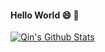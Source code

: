 #### Hello World  :smile: :musical_note:
  
[![Qin's Github Stats](https://github-readme-stats.vercel.app/api?username=haoleiqin&theme=merko)](https://github.com/haoleiqin)
